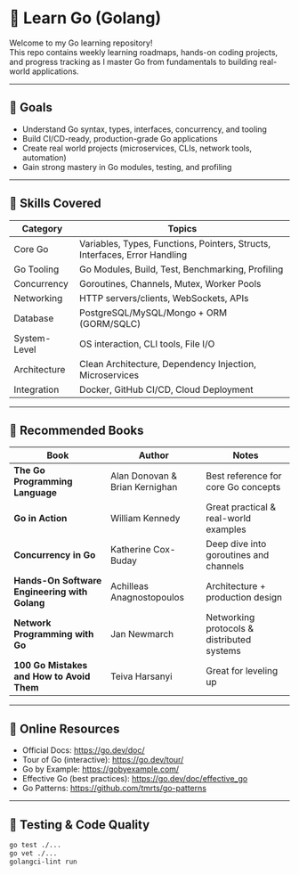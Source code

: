 # 🚀 Learn Go (Golang)

Welcome to my Go learning repository!  
This repo contains weekly learning roadmaps, hands-on coding projects, and progress tracking as I master Go from fundamentals to building real-world applications.

---

## 🎯 Goals

- Understand Go syntax, types, interfaces, concurrency, and tooling
- Build CI/CD-ready, production-grade Go applications
- Create real world projects (microservices, CLIs, network tools, automation)
- Gain strong mastery in Go modules, testing, and profiling

---

## 📌 Skills Covered

| Category | Topics |
|---------|--------|
| Core Go | Variables, Types, Functions, Pointers, Structs, Interfaces, Error Handling |
| Go Tooling | Go Modules, Build, Test, Benchmarking, Profiling |
| Concurrency | Goroutines, Channels, Mutex, Worker Pools |
| Networking | HTTP servers/clients, WebSockets, APIs |
| Database | PostgreSQL/MySQL/Mongo + ORM (GORM/SQLC) |
| System-Level | OS interaction, CLI tools, File I/O |
| Architecture | Clean Architecture, Dependency Injection, Microservices |
| Integration | Docker, GitHub CI/CD, Cloud Deployment |

---

## 📘 Recommended Books

| Book | Author | Notes |
|------|--------|------|
| **The Go Programming Language** | Alan Donovan & Brian Kernighan | Best reference for core Go concepts |
| **Go in Action** | William Kennedy | Great practical & real-world examples |
| **Concurrency in Go** | Katherine Cox-Buday | Deep dive into goroutines and channels |
| **Hands-On Software Engineering with Golang** | Achilleas Anagnostopoulos | Architecture + production design |
| **Network Programming with Go** | Jan Newmarch | Networking protocols & distributed systems |
| **100 Go Mistakes and How to Avoid Them** | Teiva Harsanyi | Great for leveling up |


---

## 🧠 Online Resources

- Official Docs: https://go.dev/doc/
- Tour of Go (interactive): https://go.dev/tour/
- Go by Example: https://gobyexample.com/
- Effective Go (best practices): https://go.dev/doc/effective_go
- Go Patterns: https://github.com/tmrts/go-patterns

---

## 🧪 Testing & Code Quality

```sh
go test ./...
go vet ./...
golangci-lint run



